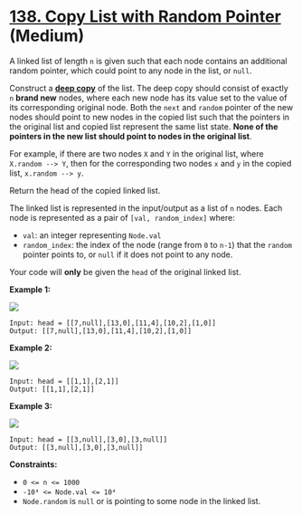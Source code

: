 # [138. Copy List with Random Pointer][link] (Medium)

[link]: https://leetcode.com/problems/copy-list-with-random-pointer/

A linked list of length `n` is given such that each node contains an additional random pointer,
which could point to any node in the list, or `null`.

Construct a [**deep copy**](https://en.wikipedia.org/wiki/Object_copying#Deep_copy) of the list. The
deep copy should consist of exactly `n` **brand new** nodes, where each new node has its value set
to the value of its corresponding original node. Both the `next` and `random` pointer of the new
nodes should point to new nodes in the copied list such that the pointers in the original list and
copied list represent the same list state. **None of the pointers in the new list should point to
nodes in the original list**.

For example, if there are two nodes `X` and `Y` in the original list, where `X.random --> Y`, then for
the corresponding two nodes `x` and `y` in the copied list, `x.random --> y`.

Return the head of the copied linked list.

The linked list is represented in the input/output as a list of `n` nodes. Each node is represented
as a pair of `[val, random_index]` where:

- `val`: an integer representing `Node.val`
- `random_index`: the index of the node (range from `0` to `n-1`) that the `random` pointer points to,
or `null` if it does not point to any node.

Your code will **only** be given the `head` of the original linked list.

**Example 1:**

![](https://assets.leetcode.com/uploads/2019/12/18/e1.png)

```
Input: head = [[7,null],[13,0],[11,4],[10,2],[1,0]]
Output: [[7,null],[13,0],[11,4],[10,2],[1,0]]
```

**Example 2:**

![](https://assets.leetcode.com/uploads/2019/12/18/e2.png)

```
Input: head = [[1,1],[2,1]]
Output: [[1,1],[2,1]]
```

**Example 3:**

**![](https://assets.leetcode.com/uploads/2019/12/18/e3.png)**

```
Input: head = [[3,null],[3,0],[3,null]]
Output: [[3,null],[3,0],[3,null]]
```

**Constraints:**

- `0 <= n <= 1000`
- `-10⁴ <= Node.val <= 10⁴`
- `Node.random` is `null` or is pointing to some node in the linked list.
